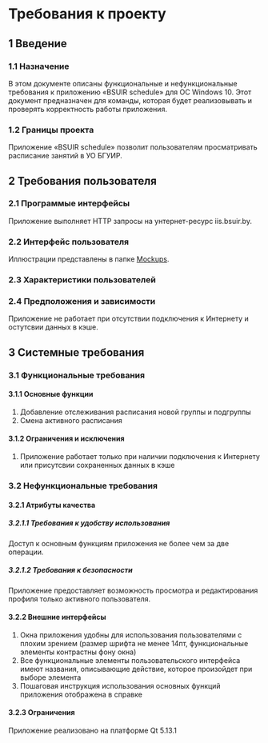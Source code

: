 # Требования к проекту
## 1 Введение
### 1.1 Назначение
В этом документе описаны функциональные и нефункциональные требования к приложению «BSUIR sсhedule» для ОС Windows 10. Этот документ предназначен для команды, которая будет реализовывать и проверять корректность работы приложения. 
### 1.2 Границы проекта
Приложение «BSUIR sсhedule» позволит пользователям просматривать расписание занятий в УО БГУИР.
## 2 Требования пользователя
### 2.1 Программые интерфейсы
Приложение выполняет HTTP запросы на унтернет-ресурс iis.bsuir.by. 
### 2.2 Интерфейс пользователя
Иллюстрации представлены в папке [Mockups](https://github.com/AnjeyNov/TRTPO-Project/tree/master/Images/Mockups).
### 2.3 Характеристики пользователей
### 2.4 Предположения и зависимости
Приложение не работает при отсутствии подключения к Интернету и остутсвии данных в кэше.
## 3 Системные требования
### 3.1 Функциональные требования
#### 3.1.1 Основные функции
1. Добавление отслеживания расписания новой группы и подгруппы
2. Смена активного расписания
#### 3.1.2 Ограничения и исключения
1. Приложение работает только при наличии подключения к Интернету или присутсвии сохраненных данных в кэше
### 3.2 Нефункциональные требования
#### 3.2.1 Атрибуты качества
##### 3.2.1.1 Требования к удобству использования
Доступ к основным функциям приложения не более чем за две операции.
##### 3.2.1.2 Требования к безопасности
Приложение предоставляет возможность просмотра и редактирования профиля только активного пользователя.
#### 3.2.2 Внешние интерфейсы
1. Окна приложения удобны для использования пользователями с плохим зрением (размер шрифта не менее 14пт, функциональные элементы контрастны фону окна)
2. Все функциональные элементы пользовательского интерфейса имеют названия, описывающие действие, которое произойдет при выборе элемента
3. Пошаговая инструкция использования основных функций приложения отображена в справке
#### 3.2.3 Ограничения
Приложение реализовано на платформе Qt 5.13.1
